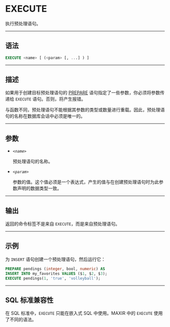EXECUTE
=====

执行预处理语句。


---

语法
--------

```sql
EXECUTE <name> [ (<param> [, ...] ) ]
```

---

描述
--------

如果用于创建目标预处理语句的 [PREPARE](prepare.md) 语句指定了一些参数，你必须将参数传递给 `EXECUTE` 语句。否则，将产生报错。

与函数不同，预处理语句不能根据其参数的类型或数量进行重载。因此，预处理语句的名称在数据库会话中必须是唯一的。


---

参数
----------

- *`<name>`*

    预处理语句的名称。

- *`<param>`*

    参数的值。这个值必须是一个表达式，产生的值与在创建预处理语句时为此参数声明的数据类型一致。


---


输出
----------
返回的命令标签不是来自 `EXECUTE`，而是来自预处理语句。


---

示例
----------

为 `INSERT` 语句创建一个预处理语句，然后运行它：

```sql
PREPARE pendings (integer, bool, numeric) AS 
INSERT INTO my_favorites VALUES ($1, $2, $3);
EXECUTE pendings(1, 'true', 'volleyball');
```


---

SQL 标准兼容性
-------------

在 SQL 标准中，`EXECUTE` 只能在嵌入式 SQL 中使用。MAXIR 中的 `EXECUTE` 使用了不同的语法。
